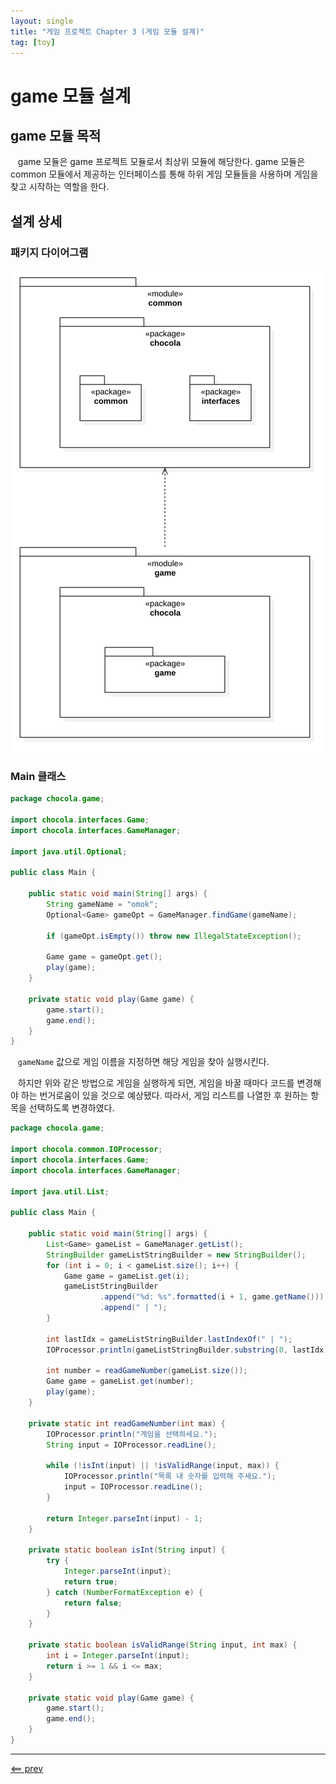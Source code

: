 ```yaml
---
layout: single
title: "게임 프로젝트 Chapter 3 (게임 모듈 설계)"
tag: [toy]
---
```


# game 모듈 설계

## game 모듈 목적

&nbsp;&nbsp; game 모듈은 game 프로젝트 모듈로서 최상위 모듈에 해당한다.
game 모듈은 common 모듈에서 제공하는 인터페이스를 통해 하위 게임 모듈들을 사용하며 게임을 찾고 시작하는 역할을 한다.

## 설계 상세

### 패키지 다이어그램

![game-module-package-diagram](../../../images/toy/game/game-module-package-diagram.png)

### Main 클래스

```java
package chocola.game;

import chocola.interfaces.Game;
import chocola.interfaces.GameManager;

import java.util.Optional;

public class Main {

    public static void main(String[] args) {
        String gameName = "omok";
        Optional<Game> gameOpt = GameManager.findGame(gameName);

        if (gameOpt.isEmpty()) throw new IllegalStateException();

        Game game = gameOpt.get();
        play(game);
    }

    private static void play(Game game) {
        game.start();
        game.end();
    }
}
```

&nbsp;&nbsp; `gameName` 값으로 게임 이름을 지정하면 해당 게임을 찾아 실행시킨다.

&nbsp;&nbsp; 하지만 위와 같은 방법으로 게임을 실행하게 되면, 게임을 바꿀 때마다 코드를 변경해야 하는 번거로움이 있을 것으로 예상됐다.
따라서, 게임 리스트를 나열한 후 원하는 항목을 선택하도록 변경하였다.

```java
package chocola.game;

import chocola.common.IOProcessor;
import chocola.interfaces.Game;
import chocola.interfaces.GameManager;

import java.util.List;

public class Main {

    public static void main(String[] args) {
        List<Game> gameList = GameManager.getList();
        StringBuilder gameListStringBuilder = new StringBuilder();
        for (int i = 0; i < gameList.size(); i++) {
            Game game = gameList.get(i);
            gameListStringBuilder
                    .append("%d: %s".formatted(i + 1, game.getName()))
                    .append(" | ");
        }

        int lastIdx = gameListStringBuilder.lastIndexOf(" | ");
        IOProcessor.println(gameListStringBuilder.substring(0, lastIdx));

        int number = readGameNumber(gameList.size());
        Game game = gameList.get(number);
        play(game);
    }

    private static int readGameNumber(int max) {
        IOProcessor.println("게임을 선택하세요.");
        String input = IOProcessor.readLine();

        while (!isInt(input) || !isValidRange(input, max)) {
            IOProcessor.println("목록 내 숫자를 입력해 주세요.");
            input = IOProcessor.readLine();
        }

        return Integer.parseInt(input) - 1;
    }

    private static boolean isInt(String input) {
        try {
            Integer.parseInt(input);
            return true;
        } catch (NumberFormatException e) {
            return false;
        }
    }

    private static boolean isValidRange(String input, int max) {
        int i = Integer.parseInt(input);
        return i >= 1 && i <= max;
    }

    private static void play(Game game) {
        game.start();
        game.end();
    }
}
```

___
[<== prev](/game-02)